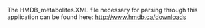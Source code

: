 The HMDB_metabolites.XML file necessary for parsing through this application can be found here: http://www.hmdb.ca/downloads

